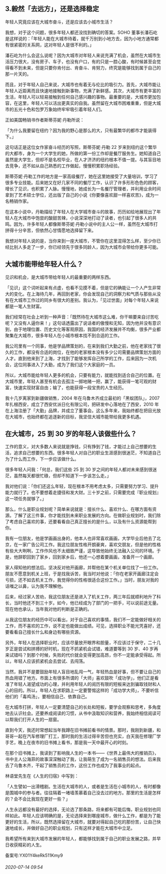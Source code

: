 ## 3.毅然「去远方」，还是选择稳定
年轻人究竟应该在大城市奋斗，还是应该去小城市生活？


我想，对于这个问题，很多年轻人都还没找到确切的答案。SOHO 董事长潘石屹是这样说的：「年轻人能在大城市待着，就千万别到小地方去，因为小地方通常都有很紧密的关系网，这对年轻人是很不利的。」


潘石屹为什么会这么说呢？因为大城市对年轻人来说充满了机会，虽然在大城市生活压力很大，没有房子、车子，也没有户口，有的只是一腔心酸，有时候甚至会觉得看不到未来，但是只要你肯付出、肯奋斗、肯努力，终究是能够找到属于自己的那一片天的。


而且，对于年轻人自己来说，大城市也有着无与伦比的吸引力。首先，大城市能让年轻人近距离而且快速地接触到新事物，充满了新鲜感。其次，大城市有更丰富的生活，年轻人可以轻易接触到任何自己感兴趣的事物。最重要的是，大城市更加包容，在这里，年轻人可以活出更真实的自我。虽然留在大城市困难重重，但是大城市的五光十色和包罗万象始终牢牢吸引着年轻人们。


正如美国畅销书作者斯蒂芬妮·丹勒所说：


「为什么我要留在纽约？因为我的野心是那么的大，只有最繁华的都市才能装得下。」


这句话正是这位女作家奋斗经历的写照，斯蒂芬妮·丹勒 22 岁来到纽约这个繁华的大都市，身为一个大学生的她，所做的第一份工作却是餐厅服务生。她知道自己虽然是大学生，但却不是名校毕业，在人才济济的纽约根本不值一提。与其盲目地去竞争，还不如从自己熟悉的工作做起，慢慢积累职场经验。


斯蒂芬妮·丹勒工作的地方是一家高级餐厅，她在这里她接受了大量培训，学习了很多专业技能。后来她又在好几家不同的餐厅工作，认识了许多形形色色的顾客，增长了见识，也积累了人脉。慢慢地，她成长为一名餐厅管理者，并利用业余时间拿到了艺术硕士学位，还出版了自己的小说《你要像喜欢甜一样喜欢苦》，成为一名畅销作家。


在这本小说中，丹勒描绘了年轻人在大学城市奋斗的故事，历历如绘地展现出了年轻人在大城市中饱尝的酸甜苦辣，小说深深地打动了读者，也引起了很多人的共鸣。因为，许多年轻人都像斯蒂芬妮·丹勒小说中的主人公一样，虽然在大城市打拼得十分辛苦，但依然心甘情愿地选择留下来。


我想对年轻人说的是，当你来到一座大城市，不管你在这里混得怎么样，至少你已经比别人多走了一步，你已经领先于很多同龄人，因为大城市会带给你更多可能。


**大城市能带给年轻人什么？**
----------------


见识和机会，是大城市带给年轻人的最重要的两样东西。


「见识」这个词听起来有点虚，也看不见摸不着，但是它的确能让一个人产生非常大的变化。在上海待几年，再回到老家，你会发现自己的洞察力和气质与那些从没有在大城市工作过的同乡有很大的差别。我认为，「见过世面」对每个年轻人来说都是一笔人生财富。


我们经常在社会上听到一种声音：「既然待在大城市这么难，你干嘛要来自讨苦吃呢？又没有人逼你来！」这句话透露出了说话者的傲慢和无知，因为他并没有意识到，由于地理位置、历史文化等客观原因，我国的经济发展并不均衡，很多产业都聚集在大城市，很多年轻人在小城市根本找不到合适的工作。


我公司里有一个同事，他是学品牌策划的，在来到我们大勤之前，他在老家找了很久的工作，都没有合适的岗位，在他的老家根本没有多少公司需要品牌策划方面的人才。直到他来到了上海，才找到了能够发挥自己所学的工作，后来因为一次机会，这位同事进入了大勤，成为了我们这个大家庭的一员。


所以，大城市能给年轻人更多的机会，只要有能力，就能找到适合自己的位置。在大城市里，年轻人甚至有机会去孤注一掷地赌一把，赢了，能获得一笔可观的财富，快速实现财富自由；输了，也能获得一段宝贵的人生经历。


我十几岁离家到新疆做销售，2004 年在乌鲁木齐成立最初的「黑蚁团队」，2007 年扎根西安，成立了西安优派日化有限公司，把研发中心落地在了西安，2010 年在上海注册了「大勤」品牌，并成立了董事会。这么多年来，我始终都在把目光放在大城市，也始终都在追逐新的目标，我坚信大城市能带给我更多机遇。


**在大城市，25 到 30 岁的年轻人该做些**什么？
----------------------------


工作的意义，对大多数人来说就是挣钱，只有挣到了钱，才能过上自己想要的生活，追求自己想要的东西。很多年轻人对自己的职业生涯感到很迷茫，不知道自己为了什么而工作，下一步应该做什么。


很多年轻人问我：「何总，我们这些 25 到 30 岁之间的年轻人都对未来感到很迷茫，虽然每天都很忙碌，但却不知道下一步该怎么走。」


我对他们说：「你们还这么年轻，现在根本不用考虑太多，只需要努力学习、提升能力就行了。也不要想着走捷径和发大财。三十岁之前，只需要完成『职业规划』这一项任务就够了。」


那么，什么是职业规划呢？简单来说就是：擅长什么、喜欢什么、在哪方面有资源。了解了这三件事，你才能找到未来职业发展的方向。在做职业规划时，我们除了考虑自己喜欢的事，还要看看自己真正擅长的是什么，以及有什么资源能帮到你。


我有一位朋友，他是学画画出身的，他本人也非常喜欢画画，大学毕业后他去了北京，在一家广告公司工作。我这位朋友性格开朗豪爽，喜欢交朋友，但是他的性格有些大大咧咧，工作作风也不太细致严谨，这导致他始终无法融入公司的环境。于是，他辞职回到了家乡，回到家乡后，他还一心想着要画画，准备开一个画廊。


家人得知他的想法后。坚决反对他开画廊，并帮他在某个机关单位找了一份工作。朋友不愿意到机关上班，于是找我诉苦，我当时对他说：「你在老家开画廊注定会亏损，还不如去机关工作，我觉得你的性格很适合这份工作。」当时，朋友对我的话嗤之以鼻，认为我不理解他。


后来，经过家人苦劝，我这位朋友还是进入了机关工作，两三年后就顺利地升了科长，当时他还不到三十岁。如今，他已经成为了部门的一把手，可以说前途无量。现在他也承认，当年我对他的判断是正确的。


从我这位朋友的经历中可以看出，对于自己喜欢的事情，我们不一定能做好相关的工作，而不喜欢的工作，说不定也能做出成绩。可见，选择职业不能光凭喜好，还要看看自己擅长什么和身边有哪些资源。


另外，年轻人在选择职业时，应该尽量放开眼界和胆量，不应该过于保守，二十几岁正是尝试和拼搏的好时机，现在不抓紧机会试错，难道要等到 30 岁、40 岁再来试错吗？到那个时候，失败的代价就会变得更加高昂，你不一定能承受得起。所以，年轻人应该抓紧机会去尝试、去闯荡。


当然，我并不是要鼓励年轻人盲目地乱闯一气，年轻热血是好事，但不要让自己的热血用错了地方。市面上有很多所谓的「大师」喜欢鼓吹「成功学」，他们正是看准了年轻人渴望成功的心理，并利用年轻人的阅历有限的短板来达到骗取钱财和人心的目的。所以，年轻人在求职路上一定要警惕这样的「成功学大师」，不要听信他们的「毒鸡汤」，要相信自己、依靠自己。


在大城市打拼，年轻人一定要清楚自己的长处和短板，要学会观察和思考，多角度地去认识社会。还要养成阅读的习惯，从书中汲取知识和营养，我始终相信阅读可以帮我们打开人生的一扇窗。


直到今天，我还时常想起当年我蹲在旧书摊前看书的情景。那时，我刚到新疆，和哥哥一起在汽车修理厂打工，那时我的生活过得辛苦但也充实，白天我在修理厂学手艺，晚上在夜市的旧书摊上看书，那是我一天中最开心的时刻。


在那个旧书摊上，我读到了影响我人生的一本书——《世界上最伟大的推销员》，书中主人公海菲的故事深深触动了我，让我萌生了成为一名销售员的想法。后来我去了乌鲁木齐，干起了销售员的工作，这份工作也成为了我事业的起点。


林语堂先生在《人生的归宿》中写到：


「人生譬如一出滑稽剧。生活在大城市的人，或者是生活在小城市的人，有时都像是围城中的参与者。往往隔着一堵墙羡慕着自己没去过的地方。那里的生活是怎样的？会不会比我现在更好一些？」


人生永远都没有最好的选择，无论选了那条路，将来都有可能后悔，职业规划也同样如此。年轻人应该明确的是，无论选择来到哪座城市，做什么工作，都是为了能更好的生活，所以，既然选择留在大城市，就要对得起自己吃的那份苦，让自己快速地成长，并做好自己的职业规划，只有这样才能在大城市中立足。


我希望所有来到大城市发展的年轻人，都能够找到属于自己的职业发展之路，并早日收获精彩的人生。


备案号:YX01Y4keRk511Kmy9


###### 2020-07-14 09:54
